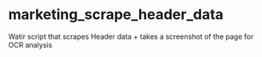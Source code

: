 # marketing_scrape_header_data
Watir script that scrapes Header data + takes a screenshot of the page for OCR analysis
